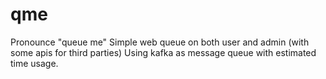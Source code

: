 # qme

Pronounce "queue me"
Simple web queue on both user and admin
(with some apis for third parties)
Using kafka as message queue with
estimated time usage.
